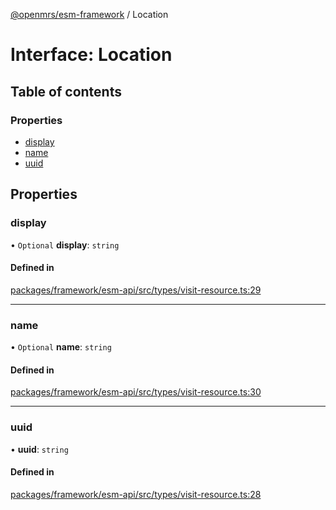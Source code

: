 [@openmrs/esm-framework](../API.md) / Location

# Interface: Location

## Table of contents

### Properties

- [display](location.md#display)
- [name](location.md#name)
- [uuid](location.md#uuid)

## Properties

### display

• `Optional` **display**: `string`

#### Defined in

[packages/framework/esm-api/src/types/visit-resource.ts:29](https://github.com/openmrs/openmrs-esm-core/blob/master/packages/framework/esm-api/src/types/visit-resource.ts#L29)

___

### name

• `Optional` **name**: `string`

#### Defined in

[packages/framework/esm-api/src/types/visit-resource.ts:30](https://github.com/openmrs/openmrs-esm-core/blob/master/packages/framework/esm-api/src/types/visit-resource.ts#L30)

___

### uuid

• **uuid**: `string`

#### Defined in

[packages/framework/esm-api/src/types/visit-resource.ts:28](https://github.com/openmrs/openmrs-esm-core/blob/master/packages/framework/esm-api/src/types/visit-resource.ts#L28)
